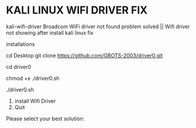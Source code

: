 # KALI LINUX WIFI DRIVER FIX

kali-wifi-driver
Broadcom WiFi driver not found problem solved || Wifi driver not showing after install kali linux fix

installations

cd Desktop
git clone https://github.com/GBOTS-2003/driver0.git

cd driver0

chmod +x ./driver0.sh

./driver0.sh


 1)  install Wifi Driver
 1)  Quit

Please select your best solution:
  

